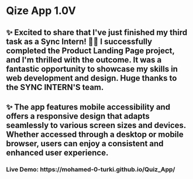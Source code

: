 # Qize App 1.0V
<h2>✨ Excited to share that I've just finished my third task as a Sync Intern! 🎉🚀 I successfully completed the Product Landing Page project, and I'm thrilled with the outcome. It was a fantastic opportunity to showcase my skills in web development and design. Huge thanks to the SYNC INTERN'S team.</h2>

<h2>✨ The app features mobile accessibility and offers a responsive design that adapts seamlessly to various screen sizes and devices. Whether accessed through a desktop or mobile browser, users can enjoy a consistent and enhanced user experience.
</h2>
<h3>Live Demo: https://mohamed-0-turki.github.io/Quiz_App/</h2>
